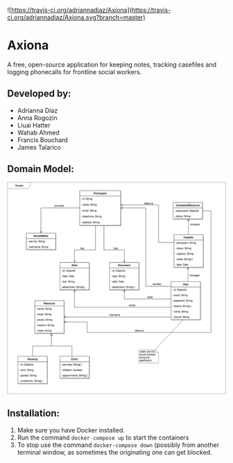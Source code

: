![https://travis-ci.org/adriannadiaz/Axiona](https://travis-ci.org/adriannadiaz/Axiona.svg?branch=master) 



Axiona
============

A free, open-source application for keeping notes, tracking casefiles and logging phonecalls for frontline social workers.

Developed by:
-------------
- Adrianna Diaz
- Anna Rogozin
- Liuai Hatter
- Wahab Ahmed
- Francis Bouchard
- James Talarico

Domain Model:
-------------

![Image of Domain Model](documentation/domain-model.png)


Installation:
-------------

1. Make sure you have Docker installed.
2. Run the command `docker-compose up` to start the containers
3. To stop use the command `docker-compose down` (possibly from another terminal window, as sometimes the originating one can get blocked.
